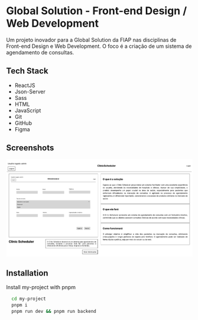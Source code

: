 # Global Solution - Front-end Design / Web Development

Um projeto inovador para a Global Solution da FIAP nas disciplinas de Front-end Design e Web Development. O foco é a criação de um sistema de agendamento de consultas.

## Tech Stack

- ReactJS
- Json-Server
- Sass
- HTML
- JavaScript
- Git
- GitHub
- Figma

## Screenshots

<p align="center"><img src="./src/assets/modelo.png" alt="project-image""></p>

## Installation

Install my-project with pnpm

```bash
  cd my-project
  pnpm i
  pnpm run dev && pnpm run backend
```
    
